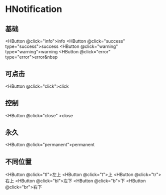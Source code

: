 # HNotification

## 基础

<HNotification type="fixed" :z-index="9999"></HNotification>
<HButton @click="info">info</HButton>
<HButton @click="success" type="success">success</HButton>
<HButton @click="warning" type="warning">warning</HButton>
<HButton @click="error" type="error">error</HButton>&nbsp

## 可点击

<HButton @click="click">click</HButton>

## 控制

<HButton @click="close" >close</HButton>

## 永久

<HButton @click="permanent">permanent</HButton>

## 不同位置

<HButton @click="tl">左上</HButton>
<HButton @click="t">上</HButton>
<HButton @click="tr">右上</HButton>
<HButton @click="bl">左下</HButton>
<HButton @click="b">下</HButton>
<HButton @click="br">右下</HButton>

<script setup>
import { computed } from 'vue'
import HButton from '~/components/HButton.vue'
import HNotification from '~/components/HNotification/HNotification.vue'
import { useNotification } from "~/lib/notification"
const notification = useNotification()
const info = () => {  
  notification.notify({title:'test title', desc: new Date().toString()})
}
const success = () => {
  notification.notify({title:'test title', desc: new Date().toString(), type: "success"})
}
const warning = () => {
  notification.notify({title:'test title', desc: new Date().toString(), type: "warning"})
}
const error = () => {
  notification.notify({title:'test title', desc: new Date().toString(), type: "error"})
}
const click = () => {  
  notification.notify({title:'clickable', onClick: () => {
    notification.notify({title:'click has been clicked', type: "success"})
  }})
}
const close = () => {
  notification.closeAll()
}
const display = computed(() => notification.notificationList.value.map(item => item.id))
const permanent = ()=>{
  notification.notify({title:'permanent', permanent: true})
}
const tl = () => {
  notification.setPosition('top-left')
  notification.notify({title:'top-left'})
}
const t = () => {
  notification.setPosition('top')
  notification.notify({title:'top'})
}
const tr = () => {
  notification.setPosition('top-right')
  notification.notify({title:'top-right'})
}
const bl = () => {
  notification.setPosition('bottom-left')
  notification.notify({title:'bottom-left'})
}
const b = () => {
  notification.setPosition('bottom')
  notification.notify({title:'bottom'})
}
const br = () => {
  notification.setPosition('bottom-right')
  notification.notify({title:'bottom-right'})
}
</script>
